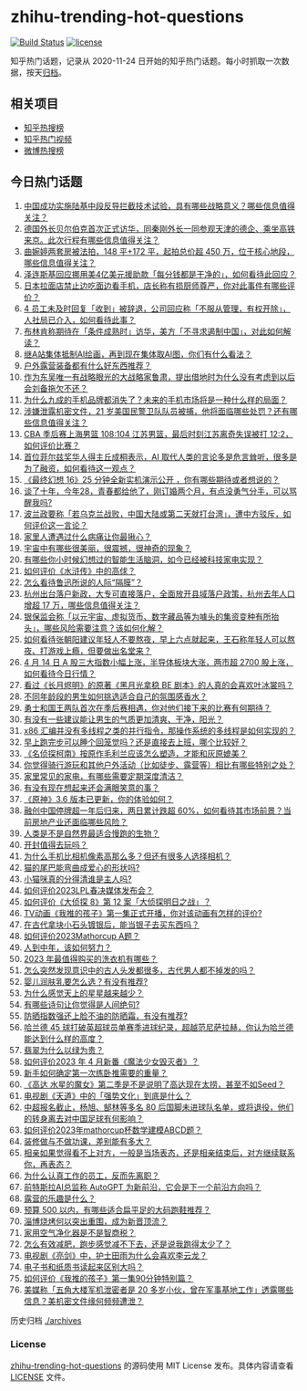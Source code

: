 # zhihu-trending-hot-questions

[![Build Status](https://github.com/justjavac/zhihu-trending-hot-questions/workflows/ci/badge.svg?branch=master)](https://github.com/justjavac/zhihu-trending-hot-questions/actions)
[![license](https://img.shields.io/github/license/justjavac/zhihu-trending-hot-questions)](https://github.com/justjavac/zhihu-trending-hot-questions/blob/master/LICENSE)

知乎热门话题，记录从 2020-11-24
日开始的知乎热门话题。每小时抓取一次数据，按天[归档](./archives)。

## 相关项目

- [知乎热搜榜](https://github.com/justjavac/zhihu-trending-top-search)
- [知乎热门视频](https://github.com/justjavac/zhihu-trending-hot-video)
- [微博热搜榜](https://github.com/justjavac/weibo-trending-hot-search)

## 今日热门话题

<!-- BEGIN -->
<!-- 最后更新时间 Sat Apr 15 2023 07:14:14 GMT+0800 (China Standard Time) -->

1. [中国成功实施陆基中段反导拦截技术试验，具有哪些战略意义？哪些信息值得关注？](https://www.zhihu.com/question/595651714)
1. [德国外长贝尔伯克首次正式访华，同秦刚外长一同参观天津的德企、乘坐高铁来京。此次行程有哪些信息值得关注？](https://www.zhihu.com/question/595565109)
1. [曲婉婷两套房被法拍，148 平+172 平，起拍总价超 450 万，位于核心地段，哪些信息值得关注？](https://www.zhihu.com/question/595579031)
1. [泽连斯基回应挪用美4亿美元援助款「每分钱都是干净的」，如何看待此回应？](https://www.zhihu.com/question/595573551)
1. [日本拉面店禁止边吃面边看手机，店长称有损厨师尊严，你对此事件有哪些评价？](https://www.zhihu.com/question/594785284)
1. [4 员工未及时回复「收到」被辞退，公司回应称「不服从管理，有权开除」，人社局已介入，如何看待此事？](https://www.zhihu.com/question/595570920)
1. [布林肯称期待在「条件成熟时」访华，美方「不寻求遏制中国」，对此如何解读？](https://www.zhihu.com/question/595107256)
1. [继A站集体抵制AI绘画，再到现在集体取AI图，你们有什么看法？](https://www.zhihu.com/question/595580694)
1. [户外露营装备都有什么好东西推荐？](https://www.zhihu.com/question/331094094)
1. [作为东吴唯一有战略眼光的大战略家鲁肃，提出借地时为什么没有考虑到以后会刘备拖欠不还？](https://www.zhihu.com/question/594913010)
1. [为什么九成的手机品牌都消失了？未来的手机市场将是一种什么样的局面？](https://www.zhihu.com/question/595591026)
1. [涉嫌泄露机密文件，21 岁美国民警卫队队员被捕，他将面临哪些处罚？还有哪些信息值得关注？](https://www.zhihu.com/question/595517739)
1. [CBA 季后赛上海男篮 108:104 江苏男篮，最后时刻江苏离奇失误被打 12:2，如何评价比赛？](https://www.zhihu.com/question/595624248)
1. [首位菲尔兹奖华人得主丘成桐表示，AI 取代人类的言论多是危言耸听，很多是为了融资，如何看待这一观点？](https://www.zhihu.com/question/595528534)
1. [《最终幻想 16》25 分钟全新实机演示公开 ，你有哪些期待或者想说的？](https://www.zhihu.com/question/595507377)
1. [谈了十年，今年28，青春都给他了，刚订婚两个月，有点没勇气分手，可以骂醒我吗?](https://www.zhihu.com/question/593281919)
1. [波兰政要称「若乌克兰战败，中国大陆或第二天就打台湾」，遭中方驳斥，如何评价这一言论？](https://www.zhihu.com/question/595521347)
1. [家里人遭遇过什么病痛让你最揪心？](https://www.zhihu.com/question/586676694)
1. [宇宙中有哪些很美丽，很震撼，很神奇的现象？](https://www.zhihu.com/question/396275076)
1. [有哪些你小时候幻想过的智能生活脑洞，如今已经被科技家电实现？](https://www.zhihu.com/question/595573447)
1. [如何评价《水浒传》中的高俅？](https://www.zhihu.com/question/58624107)
1. [怎么看待鲁迅所说的人际“隔膜”？](https://www.zhihu.com/question/506345924)
1. [杭州出台落户新政，大专可直接落户，全面放开县域落户政策，杭州去年人口增超 17 万，哪些信息值得关注？](https://www.zhihu.com/question/595457145)
1. [银保监会称「以元宇宙、虚拟货币、数字藏品等为噱头的集资变种有所抬头」，哪些风险需要注意？该如何化解？](https://www.zhihu.com/question/595577923)
1. [如何看待张朝阳建议年轻人不要熬夜，早上六点就起来，王石称年轻人可以熬夜、打游戏上瘾，但要做出名堂来？](https://www.zhihu.com/question/595425826)
1. [4 月 14 日 A 股三大指数小幅上涨，半导体板块大涨，两市超 2700 股上涨，如何看待今日行情？](https://www.zhihu.com/question/595510803)
1. [看过《长月烬明》的原著《黑月光拿稳 BE 剧本》的人真的会喜欢叶冰裳吗？](https://www.zhihu.com/question/525937902)
1. [不同年龄段的男生如何挑选适合自己的氛围感香水？](https://www.zhihu.com/question/594983901)
1. [勇士和国王两队首次在季后赛相遇，你对他们接下来的比赛有何期待？](https://www.zhihu.com/question/594669439)
1. [有没有一些建议能让男生的气质更加清爽、干净，阳光？](https://www.zhihu.com/question/594975025)
1. [x86 汇编并没有多线程之类的并行指令，那操作系统的多线程是如何实现的？](https://www.zhihu.com/question/594531181)
1. [早上跑完步可以睡个回笼觉吗？还是直接去上班，哪个比较好？](https://www.zhihu.com/question/594001005)
1. [《名侦探柯南》按原作毛利兰应该怎么塑造，才能和灰原媲美？](https://www.zhihu.com/question/594522500)
1. [你觉得骑行游玩和其他户外活动（比如徒步、露营等）相比有哪些特别之处？](https://www.zhihu.com/question/592317332)
1. [家里常见的家电，有哪些需要定期深度清洁？](https://www.zhihu.com/question/593485928)
1. [有没有现在想起来还会满眼笑意的事？](https://www.zhihu.com/question/592716224)
1. [《原神》3.6 版本已更新，你的体验如何？](https://www.zhihu.com/question/595118408)
1. [融创中国停牌超一年后归来，两日累计跌超 60%，如何看待其市场前景？当前房地产业还面临哪些风险？](https://www.zhihu.com/question/595541445)
1. [人类是不是自然界最适合慢跑的生物？](https://www.zhihu.com/question/595503263)
1. [开封值得去玩吗？](https://www.zhihu.com/question/288306877)
1. [为什么手机比相机像素高那么多？但还有很多人选择相机？](https://www.zhihu.com/question/594939637)
1. [猫的尾巴能弯曲成爱心的形状吗?](https://www.zhihu.com/question/594207737)
1. [小猫咪真的分得清谁是主人吗?](https://www.zhihu.com/question/594205169)
1. [如何评价2023LPL春决媒体发布会？](https://www.zhihu.com/question/595555438)
1. [如何评价《大侦探 8》第 12 案「大侦探明日之战」？](https://www.zhihu.com/question/595314272)
1. [TV动画《我推的孩子》第一集正式开播，你对该动画有怎样的评价?](https://www.zhihu.com/question/595259220)
1. [在古代拿块小石头镀银后，能当银子去买东西吗？](https://www.zhihu.com/question/589065183)
1. [如何评价2023Mathorcup A题？](https://www.zhihu.com/question/595289160)
1. [人到中年，该如何努力？](https://www.zhihu.com/question/267633362)
1. [2023 年最值得购买的洗衣机有哪些？](https://www.zhihu.com/question/574815478)
1. [怎么突然发现意识中的古人头发都很多，古代男人都不掉发的吗？](https://www.zhihu.com/question/595118134)
1. [婴儿润肤乳要怎么选？有没有推荐?](https://www.zhihu.com/question/483309789)
1. [为什么感觉天上的星星越来越少？](https://www.zhihu.com/question/583596152)
1. [有哪些诗句让你觉得是人间绝句?](https://www.zhihu.com/question/593751100)
1. [防晒指数强还上脸不油的防晒霜，有没有推荐?](https://www.zhihu.com/question/589688119)
1. [哈兰德 45 球打破英超球员单赛季进球纪录，超越范尼萨拉赫，你认为哈兰德能达到什么样的高度？](https://www.zhihu.com/question/595096544)
1. [翡翠为什么以绿为贵？](https://www.zhihu.com/question/589229690)
1. [如何评价2023 年 4 月新番《魔法少女毁灭者》？](https://www.zhihu.com/question/594530836)
1. [新手如何确定第一次练卧推需要的重量？](https://www.zhihu.com/question/594214303)
1. [《高达 水星的魔女》第二季是不是说明了高达现在太捞，甚至不如Seed？](https://www.zhihu.com/question/594565373)
1. [电视剧《天道》中的「强势文化」到底是什么？](https://www.zhihu.com/question/588831898)
1. [中超报名截止，杨旭、郜林等多名 80 后国脚未进球队名单，或将退役，他们的转身离去对中国足球有何影响？](https://www.zhihu.com/question/595422052)
1. [如何评价2023年mathorcup杯数学建模ABCD题？](https://www.zhihu.com/question/595427029)
1. [装修做与不做功课，差别能有多大？](https://www.zhihu.com/question/594472940)
1. [相亲如果觉得看不上对方，一般是当场表态，还是相亲结束后，对方继续联系你，再表态？](https://www.zhihu.com/question/594918138)
1. [为什么认真工作的员工，反而先离职？](https://www.zhihu.com/question/591542665)
1. [前特斯拉AI总监称 AutoGPT 为新前沿，它会是下一个前沿方向吗？](https://www.zhihu.com/question/595306533)
1. [露营的乐趣是什么？](https://www.zhihu.com/question/448161030)
1. [预算 500 以内，有哪些适合扁平足的大码跑鞋推荐？](https://www.zhihu.com/question/589794334)
1. [淄博烧烤何以突出重围，成为新晋顶流？](https://www.zhihu.com/question/595146877)
1. [家用空气净化器是不是智商税？](https://www.zhihu.com/question/506812274)
1. [怎么有效减肥，跑步感觉减不下去，还是说我跑得太少了？](https://www.zhihu.com/question/592705740)
1. [电视剧《亮剑》中，护士田雨为什么会喜欢李云龙？](https://www.zhihu.com/question/579461802)
1. [电子书和纸质书读起来区别大吗？](https://www.zhihu.com/question/312574206)
1. [如何评价《我推的孩子》第一集90分钟特别篇？](https://www.zhihu.com/question/590182625)
1. [美媒称「五角大楼军机泄密者是 20 多岁小伙，曾在军事基地工作」透露哪些信息？美机密文件缘何频频遭泄？](https://www.zhihu.com/question/595357774)

<!-- END -->

历史归档 [./archives](./archives)

### License

[zhihu-trending-hot-questions](https://github.com/justjavac/zhihu-trending-hot-questions)
的源码使用 MIT License 发布。具体内容请查看 [LICENSE](./LICENSE) 文件。
